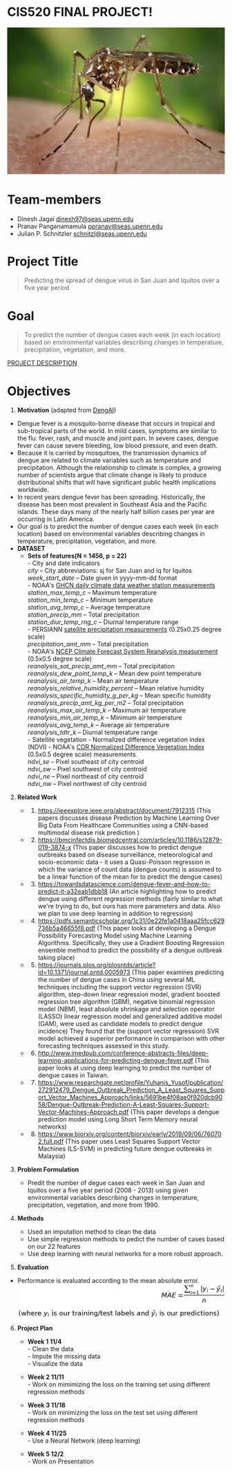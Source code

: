 # CIS520 FINAL PROJECT! 
![Dengue Vector](https://github.com/dineshjagai/CIS-520-Final-Project/blob/master/0f3a28954438c90e1935d61f3f2c23e906feb39a.jpg)

# Team-members 
  - Dinesh Jagai <dinesh97@seas.upenn.edu>
  - Pranav Panganamamula <ppranav@seas.upenn.edu>
  - Julian P. Schnitzler <schnitzl@seas.upenn.edu>

# Project Title
> Predicting the spread of dengue virus in San Juan and Iquitos over a five year period 



# Goal
> To predict the number of dengue cases each week (in each location) based on environmental variables describing changes in temperature, precipitation, vegetation, and more.

[PROJECT DESCRIPTION](https://www.drivendata.org/competitions/44/dengai-predicting-disease-spread/page/82/)

# Objectives
1. **Motivation** (adapted from [DengAI](https://www.drivendata.org/competitions/44/dengai-predicting-disease-spread/page/80/)) 
- Dengue fever is a mosquito-borne disease that occurs in tropical and sub-tropical parts of the world. In mild cases, symptoms are similar to the flu: fever, rash, and muscle and joint pain. In severe cases, dengue fever can cause severe bleeding, low blood pressure, and even death. 
 - Because it is carried by mosquitoes, the transmission dynamics of dengue are related to climate variables such as temperature and precipitation. Although the relationship to climate is complex, a growing number of scientists argue that climate change is likely to produce distributional shifts that will have significant public health implications worldwide.
 - In recent years dengue fever has been spreading. Historically, the disease has been most prevalent in Southeast Asia and the Pacific islands. These days many of the nearly half billion cases per year are occurring in Latin America. 
 - Our goal is to predict the number of dengue cases each week (in each location) based on environmental variables describing changes in temperature, precipitation, vegetation, and more.
 - **DATASET** 
      - **Sets of features(N = 1456, p = 22)** <br> 
            - City and date indicators <br> 
            _city_ – City abbreviations: sj for San Juan and iq for Iquitos <br> 
             _week_start_date_ – Date given in yyyy-mm-dd format <br> 
            - NOAA's [GHCN daily climate data weather station measurements](https://www.ncdc.noaa.gov/oa/climate/ghcn-daily.html) <br>
                _station_max_temp_c_ – Maximum temperature <br> 
                _station_min_temp_c_ – Minimum temperature <br> 
                _station_avg_temp_c_ – Average temperature <br> 
                _station_precip_mm_ – Total precipitation <br> 
                _station_diur_temp_rng_c_ – Diurnal temperature range <br> 
            -  PERSIANN [satellite precipitation measurements](https://www.ncdc.noaa.gov/cdr) (0.25x0.25 degree scale) <br> 
             _precipitation_amt_mm_ – Total precipitation <br> 
             - NOAA's [NCEP Climate Forecast System Reanalysis measurement](https://rda.ucar.edu/datasets/ds093.0/#metadata/detailed.html?_do=y)  (0.5x0.5 degree scale)  <br> 
                _reanalysis_sat_precip_amt_mm_ – Total precipitation <br> 
                _reanalysis_dew_point_temp_k_ – Mean dew point temperature <br> 
                _reanalysis_air_temp_k_ – Mean air temperature <br> 
                _reanalysis_relative_humidity_percent_ – Mean relative humidity <br> 
                _reanalysis_specific_humidity_g_per_kg_ – Mean specific humidity <br> 
                _reanalysis_precip_amt_kg_per_m2_ – Total precipitation <br> 
                _reanalysis_max_air_temp_k_ – Maximum air temperature <br> 
                _reanalysis_min_air_temp_k_ – Minimum air temperature <br> 
                _reanalysis_avg_temp_k_ – Average air temperature <br> 
                _reanalysis_tdtr_k_ – Diurnal temperature range <br> 
            - Satellite vegetation - Normalized difference vegetation index (NDVI) - NOAA's [CDR Normalized Difference Vegetation Index](https://www.ncdc.noaa.gov/cdr) (0.5x0.5 degree scale) measurements <br>
                _ndvi_se_ – Pixel southeast of city centroid <br> 
                _ndvi_sw_ – Pixel southwest of city centroid <br> 
                _ndvi_ne_ – Pixel northeast of city centroid <br> 
                _ndvi_nw_ – Pixel northwest of city centroid <br>

2. **Related Work**
     - 01) https://ieeexplore.ieee.org/abstract/document/7912315 (This papers discusses disease Prediction by Machine Learning Over Big Data From Healthcare Communities using a CNN-based multimodal disease risk prediction )   <br>
     - 02) https://bmcinfectdis.biomedcentral.com/articles/10.1186/s12879-019-3874-x (This paper discusses how to predict dengue outbreaks based on disease surveillance, meteorological and socio-economic data - it uses a Quasi-Poisson regression in which the variance of count data (dengue counts) is assumed to be a linear function of the mean for to predict the dengue cases)  <br>
     - 03) https://towardsdatascience.com/dengue-fever-and-how-to-predict-it-a32eab1dbb18 (An article highlighting how to predict dengue using different regression methods (fairly similar to what we're trying to do, but ours has more parameters and data. Also we plan to use deep learning in addition to regression)  <br>
     - 04) https://pdfs.semanticscholar.org/1c31/0e22fe1a0418aaa25fcc629736b5a46655f8.pdf (This paper looks at developing a Dengue Possibility Forecasting Model using Machine Learning Algorithms. Specifically, they use a Gradient Boosting Regression ensemble method to predict the possibility of a dengue outbreak taking place)  <br>
     - 05) https://journals.plos.org/plosntds/article?id=10.1371/journal.pntd.0005973 (This paper examines predicting the number of dengue cases in China using several ML techniques including the support vector regression (SVR) algorithm, step-down linear regression model, gradient boosted regression tree algorithm (GBM), negative binomial regression model (NBM), least absolute shrinkage and selection operator (LASSO) linear regression model and generalized additive model (GAM), were used as candidate models to predict dengue incidence) They found that the (support vector regression) SVR model achieved a superior performance in comparison with other forecasting techniques assessed in this study.  <br>
     - 06) http://www.imedpub.com/conference-abstracts-files/deep-learning-applications-for-predicting-dengue-fever.pdf (This paper looks at using deep learnging to predict the number of dengue cases in Taiwan.  <br>
     - 07) https://www.researchgate.net/profile/Yuhanis_Yusof/publication/272912479_Dengue_Outbreak_Prediction_A_Least_Squares_Support_Vector_Machines_Approach/links/5691be4f08ae0f920dcb9058/Dengue-Outbreak-Prediction-A-Least-Squares-Support-Vector-Machines-Approach.pdf (This paper develops a dengue prediction model using Long Short Term Memory neural networks)  <br>
     - 08) https://www.biorxiv.org/content/biorxiv/early/2019/09/06/760702.full.pdf (This paper uses Least Squares Support Vector Machines (LS-SVM) in predicting future dengue outbreaks in Malaysia) <br>
     
     

3. **Problem Formulation**
     - Predit the number of degue cases each week in San Juan and Iquitos over a five year period (2008 - 2013) using 
    given environmental variables describing changes in temperature, precipitation, vegetation, and more from 1990.<br>

4. **Methods**
     - Used an imputation method to clean the data  <br>
     - Use simple regression methods to pedict the number of cases based on our 22 features <br>
     - Use deep learning with neural networks for a more robust approach. <br>

5. **Evaluation**
  - Performance is evaluated according to the mean absolute error. <br>
    ![MAE](https://github.com/dineshjagai/CIS-520-Final-Project/blob/master/Tex2Img_1573418695.jpg)
  
6. **Project Plan**
   - **Week 1 11/4** <br>
          - Clean the data  <br>
          - Impute the missing data <br>
          - Visualize the data <br>    
   - **Week 2 11/11** <br>
          - Work on mimimizing the loss on the training set using different regression methods <br>
    
   - **Week 3 11/18** <br>
           - Work on minimizing the loss on the test set using different regression methods <br>
   - **Week 4 11/25** <br>
           - Use a Neural Network (deep learning) <br>
   - **Week 5 12/2** <br>
            - Work on Presentation <br>



